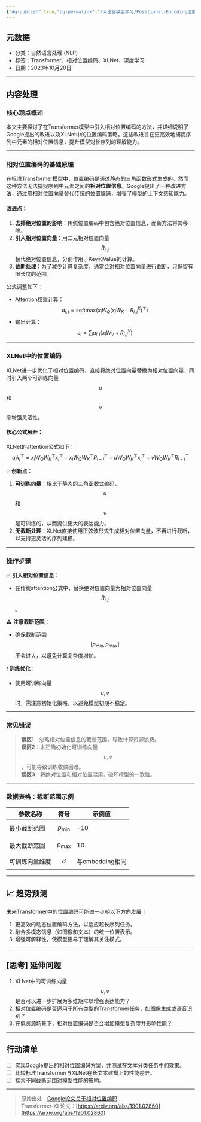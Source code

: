 ```yaml
---
{"dg-publish":true,"dg-permalink":"/大语言模型学习/Positional-Encoding位置编码/相对位置编码/相对位置编码与XLNet位置编码详解-深入理解Transformer机制","dg-home":false,"dg-description":"在此输入笔记的描述","dg-hide":false,"dg-hide-title":false,"dg-show-backlinks":true,"dg-show-local-graph":true,"dg-show-inline-title":true,"dg-pinned":false,"dg-passphrase":"在此输入访问密码","dg-enable-mathjax":false,"dg-enable-mermaid":false,"dg-enable-uml":false,"dg-note-icon":0,"dg-enable-dataview":false,"tags":["NLP"],"permalink":"/大语言模型学习/Positional-Encoding位置编码/相对位置编码/相对位置编码与XLNet位置编码详解-深入理解Transformer机制/","dgShowBacklinks":true,"dgShowLocalGraph":true,"dgShowInlineTitle":true,"dgPassFrontmatter":true}
---
```




## 元数据
- 分类：自然语言处理 (NLP)
- 标签：Transformer、相对位置编码、XLNet、深度学习
- 日期：2023年10月20日

---



## 内容处理

### 核心观点概述
本文主要探讨了在Transformer模型中引入相对位置编码的方法，并详细说明了Google提出的改进以及XLNet中的位置编码策略。这些改进旨在更高效地捕捉序列中元素的相对位置信息，提升模型对长序列的理解能力。

---


### 相对位置编码的基础原理
在标准Transformer模型中，位置编码是通过静态的三角函数形式生成的。然而，这种方法无法捕捉序列中元素之间的**相对位置信息**。Google提出了一种改进方法，通过用相对位置向量替代传统的位置编码，增强了模型的上下文感知能力。

#### 改进点：
1. **去掉绝对位置的影响**：传统位置编码中包含绝对位置信息，而新方法将其移除。
2. **引入相对位置向量**：用二元相对位置向量 $$R_{i,j}$$ 替代绝对位置信息，分别作用于Key和Value的计算。
3. **截断处理**：为了减少计算复杂度，通常会对相对位置向量进行截断，只保留有限长度的范围。

公式调整如下：
- Attention权重计算：
  $$
  a_{i,j} = \text{softmax}(x_i W_Q (x_j W_K + R_{i,j}^K)^\top)
  $$
- 输出计算：
  $$
  o_i = \sum_j a_{i,j} (x_j W_V + R_{i,j}^V)
  $$

---


### XLNet中的位置编码
XLNet进一步优化了相对位置编码，直接将绝对位置向量替换为相对位置向量，同时引入两个可训练向量 $$u$$ 和 $$v$$ 来增强灵活性。

#### 核心公式展开：
XLNet的attention公式如下：
$$
q_i k_j^\top = x_i W_Q W_K^\top x_j^\top + x_i W_Q W_K^\top R_{i-j}^\top + u W_Q W_K^\top x_j^\top + v W_Q W_K^\top R_{i-j}^\top
$$

💡 **创新点**：
1. **可训练向量**：相比于静态的三角函数式编码，$$u$$ 和 $$v$$ 是可训练的，从而提供更大的表达能力。
2. **无截断处理**：XLNet直接使用正弦波形式生成相对位置向量，不再进行截断，以支持更灵活的序列建模。

---


### 操作步骤
✅ **引入相对位置信息**：
   - 在传统attention公式中，替换绝对位置向量为相对位置向量 $$R_{i,j}$$。
   
⚠ **注意截断范围**：
   - 确保截断范围 $$[p_{\text{min}}, p_{\text{max}}]$$ 不会过大，以避免计算复杂度增加。
   
❗ **训练优化**：
   - 使用可训练向量 $$u, v$$ 时，需注意初始化策略，以避免模型初期不稳定。

---


### 常见错误
> **误区1**：忽略相对位置信息的截断范围，导致计算资源浪费。  
> **误区2**：未正确初始化可训练向量 $$u, v$$，可能导致训练收敛困难。  
> **误区3**：将绝对位置和相对位置混用，破坏模型的一致性。

---


### 数据表格：截断范围示例
| 参数名称      | 符号            | 示例值       |
|---------------|-----------------|--------------|
| 最小截断范围  | $$p_{\text{min}}$$ | -10          |
| 最大截断范围  | $$p_{\text{max}}$$ | 10           |
| 可训练向量维度| $$d$$            | 与embedding相同 |

---



## 📈 趋势预测
未来Transformer中的位置编码可能进一步朝以下方向发展：
1. 更高效的动态位置编码方法，以适应超长序列任务。
2. 融合多模态信息（如图像和文本）的统一位置表示。
3. 增强可解释性，使模型更易于理解其关注模式。

---



## [思考] 延伸问题
1. XLNet中的可训练向量 $$u, v$$ 是否可以进一步扩展为多维矩阵以增强表达能力？
2. 相对位置编码是否适用于所有类型的Transformer任务，如图像生成或语音识别？
3. 在低资源场景下，相对位置编码是否会增加模型复杂度并影响性能？

---



## 行动清单
- [ ] 实现Google提出的相对位置编码方案，并测试在文本分类任务中的效果。
- [ ] 比较标准Transformer与XLNet在长文本建模上的性能差异。
- [ ] 探索不同截断范围对模型性能的影响。

---

> 原始出处：[Google论文关于相对位置编码](https://arxiv.org/abs/1901.02860)  
> Transformer-XL论文：[https://arxiv.org/abs/1901.02860](https://arxiv.org/abs/1901.02860)
